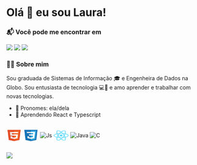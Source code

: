 # Olá 👋 eu sou Laura!

### 📬 Você pode me encontrar em
<div> 
  <a href="https://www.linkedin.com/in/laurapelaezmuller" target="_blank"><img src="https://img.shields.io/badge/-LinkedIn-%230077B5?style=for-the-badge&logo=linkedin&logoColor=white" target="_blank"></a>   
  <a href="https://instagram.com/lpmuller" target="_blank"><img src="https://img.shields.io/badge/-Instagram-%23E4405F?style=for-the-badge&logo=instagram&logoColor=white" target="_blank"></a>
  <a href = "mailto:lpmuller95@gmail.com"><img src="https://img.shields.io/badge/-Gmail-%23333?style=for-the-badge&logo=gmail&logoColor=white" target="_blank"></a>
  
</div>

### 👩‍🦳 Sobre mim 
Sou graduada de Sistemas de Informação 🎓 e Engenheira de Dados na Globo. Sou entusiasta de tecnologia 💻💓 e amo aprender e trabalhar com novas tecnologias.

- 🙂 Pronomes: ela/dela
- 🌱 Aprendendo React e Typescript

<div style="display: inline_block"><br>  
  <img align="center" alt="HTML" height="30" width="40" src="https://raw.githubusercontent.com/devicons/devicon/master/icons/html5/html5-original.svg">
  <img align="center" alt="CSS" height="30" width="40" src="https://raw.githubusercontent.com/devicons/devicon/master/icons/css3/css3-original.svg">
  <img align="center" alt="Js" height="30" width="40" src="https://cdn.jsdelivr.net/gh/devicons/devicon/icons/javascript/javascript-plain.svg">
  <img align="center" alt="React" height="30" width="40" src="https://raw.githubusercontent.com/devicons/devicon/master/icons/react/react-original.svg">
  <img align="center" alt="Java" height="30" width="40" src="https://cdn.jsdelivr.net/gh/devicons/devicon/icons/java/java-original.svg">
  <img align="center" alt="C" height="30" width="40" src="https://cdn.jsdelivr.net/gh/devicons/devicon/icons/c/c-original.svg">
</div>

##

<div align="left">
  <a href="https://github.com/lpmuller">
  <img height="180em" src="https://github-readme-stats.vercel.app/api/top-langs/?username=lpmuller&layout=compact&langs_count=7&theme=dracula"/>
</div>
  
  ##
